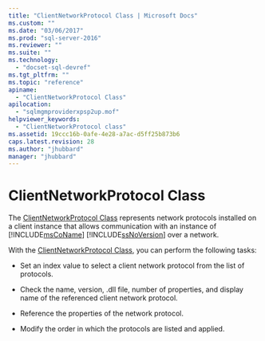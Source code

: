```yaml
---
title: "ClientNetworkProtocol Class | Microsoft Docs"
ms.custom: ""
ms.date: "03/06/2017"
ms.prod: "sql-server-2016"
ms.reviewer: ""
ms.suite: ""
ms.technology: 
  - "docset-sql-devref"
ms.tgt_pltfrm: ""
ms.topic: "reference"
apiname: 
  - "ClientNetworkProtocol Class"
apilocation: 
  - "sqlmgmproviderxpsp2up.mof"
helpviewer_keywords: 
  - "ClientNetworkProtocol class"
ms.assetid: 19ccc16b-0afe-4e28-a7ac-d5ff25b873b6
caps.latest.revision: 28
ms.author: "jhubbard"
manager: "jhubbard"
---
```

# ClientNetworkProtocol Class
  The [ClientNetworkProtocol Class](../../../relational-databases/wmi-provider-configuration-classes/clientnetworkprotocol-class/clientnetworkprotocol-class.md) represents network protocols installed on a client instance that allows communication with an instance of [!INCLUDE[msCoName](../../../advanced-analytics/r-services/tutorials/includes/msconame-md.md)] [!INCLUDE[ssNoVersion](../../../advanced-analytics/r-services/includes/ssnoversion-md.md)] over a network.  
  
 With the [ClientNetworkProtocol Class](../../../relational-databases/wmi-provider-configuration-classes/clientnetworkprotocol-class/clientnetworkprotocol-class.md), you can perform the following tasks:  
  
-   Set an index value to select a client network protocol from the list of protocols.  
  
-   Check the name, version, .dll file, number of properties, and display name of the referenced client network protocol.  
  
-   Reference the properties of the network protocol.  
  
-   Modify the order in which the protocols are listed and applied.  
  
  